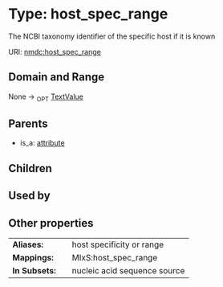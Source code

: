 
# Type: host_spec_range


The NCBI taxonomy identifier of the specific host if it is known

URI: [nmdc:host_spec_range](https://microbiomedata/meta/host_spec_range)


## Domain and Range

None ->  <sub>OPT</sub> [TextValue](TextValue.md)

## Parents

 *  is_a: [attribute](attribute.md)

## Children


## Used by


## Other properties

|  |  |  |
| --- | --- | --- |
| **Aliases:** | | host specificity or range |
| **Mappings:** | | MIxS:host_spec_range |
| **In Subsets:** | | nucleic acid sequence source |


